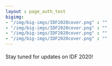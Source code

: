 ```yaml
---
layout : page_auth_test
bigimg:
- "/img/big-imgs/IDF2020cover.png" : ""
- "/img/big-imgs/IDF2020cover.png" : ""
- "/img/big-imgs/IDF2020cover.png" : ""
- "/img/big-imgs/IDF2020cover.png" : ""
---
```

<body style="font-serif;line-height:1.8">
   <div align="center">
   </div>
   <div style="text-align: justify;">Stay tuned for updates on IDF 2020!</div>
</body>
